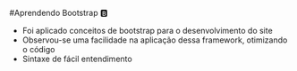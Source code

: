 #Aprendendo Bootstrap :b:

- Foi aplicado conceitos de bootstrap para o desenvolvimento do site
- Observou-se uma facilidade na aplicação dessa framework, otimizando o código
- Sintaxe de fácil entendimento  

